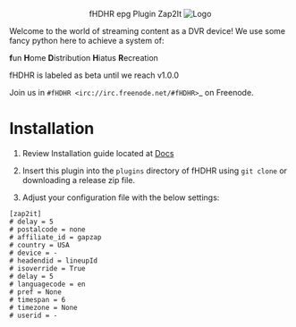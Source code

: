 <p align="center">fHDHR epg Plugin Zap2It    <img src="docs/images/logo.ico" alt="Logo"/></p>


Welcome to the world of streaming content as a DVR device! We use some fancy python here to achieve a system of:

**f**un
**H**ome
**D**istribution
**H**iatus
**R**ecreation

fHDHR is labeled as beta until we reach v1.0.0

Join us in `#fHDHR <irc://irc.freenode.net/#fHDHR>`_ on Freenode.

# Installation

1) Review Installation guide located at [Docs](https://github.com/fHDHR/fHDHR/blob/main/docs/README.md)

2) Insert this plugin into the `plugins` directory of fHDHR using `git clone` or downloading a release zip file.

3) Adjust your configuration file with the below settings:

````
[zap2it]
# delay = 5
# postalcode = none
# affiliate_id = gapzap
# country = USA
# device = -
# headendid = lineupId
# isoverride = True
# delay = 5
# languagecode = en
# pref = None
# timespan = 6
# timezone = None
# userid = -
````
